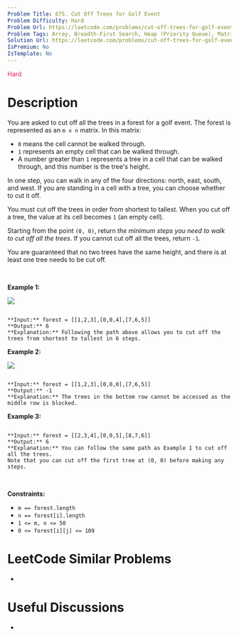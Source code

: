 ```yaml
---
Problem Title: 675. Cut Off Trees for Golf Event
Problem Difficulty: Hard
Problem Url: https://leetcode.com/problems/cut-off-trees-for-golf-event/
Problem Tags: Array, Breadth-First Search, Heap (Priority Queue), Matrix
Solution Url: https://leetcode.com/problems/cut-off-trees-for-golf-event/solution/
IsPremium: No
IsTemplate: No
---
```


<span style="color: rgb(233, 30, 99);">Hard</span>

# Description

You are asked to cut off all the trees in a forest for a golf event. The forest is represented as an `m x n` matrix. In this matrix:


* `0` means the cell cannot be walked through.
* `1` represents an empty cell that can be walked through.
* A number greater than `1` represents a tree in a cell that can be walked through, and this number is the tree's height.


In one step, you can walk in any of the four directions: north, east, south, and west. If you are standing in a cell with a tree, you can choose whether to cut it off.


You must cut off the trees in order from shortest to tallest. When you cut off a tree, the value at its cell becomes `1` (an empty cell).


Starting from the point `(0, 0)`, return *the minimum steps you need to walk to cut off all the trees*. If you cannot cut off all the trees, return `-1`.


You are guaranteed that no two trees have the same height, and there is at least one tree needs to be cut off.


 


**Example 1:**


![](https://assets.leetcode.com/uploads/2020/11/26/trees1.jpg)

```

**Input:** forest = [[1,2,3],[0,0,4],[7,6,5]]
**Output:** 6
**Explanation:** Following the path above allows you to cut off the trees from shortest to tallest in 6 steps.

```

**Example 2:**


![](https://assets.leetcode.com/uploads/2020/11/26/trees2.jpg)

```

**Input:** forest = [[1,2,3],[0,0,0],[7,6,5]]
**Output:** -1
**Explanation:** The trees in the bottom row cannot be accessed as the middle row is blocked.

```

**Example 3:**



```

**Input:** forest = [[2,3,4],[0,0,5],[8,7,6]]
**Output:** 6
**Explanation:** You can follow the same path as Example 1 to cut off all the trees.
Note that you can cut off the first tree at (0, 0) before making any steps.

```

 


**Constraints:**


* `m == forest.length`
* `n == forest[i].length`
* `1 <= m, n <= 50`
* `0 <= forest[i][j] <= 109`




# LeetCode Similar Problems

- []()

# Useful Discussions

- []()
